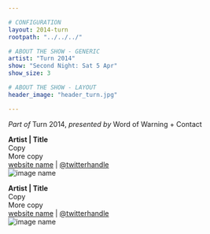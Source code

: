 ```yaml
---

# CONFIGURATION
layout: 2014-turn
rootpath: "../../../"

# ABOUT THE SHOW - GENERIC
artist: "Turn 2014"
show: "Second Night: Sat 5 Apr"
show_size: 3

# ABOUT THE SHOW - LAYOUT
header_image: "header_turn.jpg"

---
```

*Part of* Turn 2014, *presented by* Word of Warning + Contact       
        
**Artist | Title**         
Copy        
More copy        
[website name](http://URL) | [@twitterhandle](http://twitter.com/name)        
![image name](image.jpg)         
        
**Artist | Title**         
Copy        
More copy        
[website name](http://URL) | [@twitterhandle](http://twitter.com/name)        
![image name](image.jpg)         
